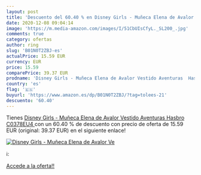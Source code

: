 ```yaml
---
layout: post
title: 'Descuento del 60.40 % en Disney Girls - Muñeca Elena de Avalor Ve'
date: 2020-12-08 09:04:14
image: 'https://m.media-amazon.com/images/I/51CbUIsCfyL._SL200_.jpg'
comments: true
category: ofertas
author: ring
slug: 'B01N0T2ZBJ-es'
actualPrice: 15.59 EUR
currency: EUR
price: 15.59
comparePrice: 39.37 EUR
prodname: 'Disney Girls - Muñeca Elena de Avalor Vestido Aventuras  Hasbro C0378EU4 '
country: 'es'
flag: '🇪🇸'
buyurl: 'https://www.amazon.es/dp/B01N0T2ZBJ/?tag=tolees-21'
descuento: '60.40'
---
```


Tienes [Disney Girls - Muñeca Elena de Avalor Vestido Aventuras  Hasbro C0378EU4 ](https://www.amazon.es/dp/B01N0T2ZBJ/?tag=tolees-21) con un 60.40 % de descuento con precio de oferta de 15.59 EUR (original: 39.37 EUR) en el siguiente enlace!

[![Disney Girls - Muñeca Elena de Avalor Ve](https://m.media-amazon.com/images/I/51CbUIsCfyL._SL200_.jpg)](https://www.amazon.es/dp/B01N0T2ZBJ/?tag=tolees-21)

ℹ️:


[Accede a la oferta!!](https://www.amazon.es/dp/B01N0T2ZBJ/?tag=tolees-21)
